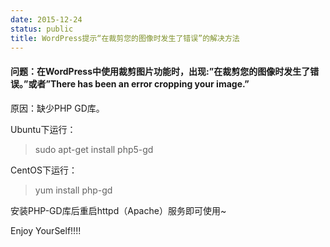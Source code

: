 ```yaml
---
date: 2015-12-24
status: public
title: WordPress提示“在裁剪您的图像时发生了错误”的解决方法
---
```


#### 问题：在WordPress中使用裁剪图片功能时，出现:”在裁剪您的图像时发生了错误。”或者”There has been an error cropping your image.”

原因：缺少PHP GD库。


Ubuntu下运行：

> sudo apt-get install php5-gd

CentOS下运行：

> yum install php-gd

安装PHP-GD库后重启httpd（Apache）服务即可使用~

Enjoy YourSelf!!!!